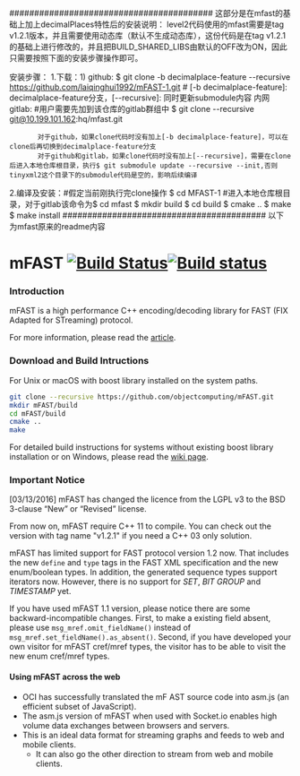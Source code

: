 #########################################
这部分是在mfast的基础上加上decimalPlaces特性后的安装说明：
level2代码使用的mfast需要是tag v1.2.1版本，并且需要使用动态库（默认不生成动态库），这份代码是在tag v1.2.1的基础上进行修改的，并且把BUILD_SHARED_LIBS由默认的OFF改为ON，因此只需要按照下面的安装步骤操作即可。

安装步骤：
1.下载：1) github:
           $ git clone -b decimalplace-feature --recursive https://github.com/laiqinghui1992/mFAST-1.git  # [-b decimalplace-feature]: decimalplace-feature分支，[--recursive]: 同时更新submodule内容
           内网gitlab: #用户需要先加到该仓库的gitlab群组中
           $ git clone --recursive git@10.199.101.162:hq/mfast.git

           对于github，如果clone代码时没有加上[-b decimalplace-feature]，可以在clone后再切换到decimalplace-feature分支
           对于github和gitlab，如果clone代码时没有加上[--recursive]，需要在clone后进入本地仓库根目录，执行$ git submodule update --recursive --init,否则tinyxml2这个目录下的submodule代码是空的，影响后续编译

2.编译及安装：#假定当前刚执行完clone操作
           $ cd MFAST-1  #进入本地仓库根目录，对于gitlab该命令为$ cd mfast
           $ mkdir build
           $ cd build
           $ cmake ..
           $ make
           $ make install
#########################################
以下为mfast原来的readme内容

# mFAST [![Build Status](https://travis-ci.org/objectcomputing/mFAST.svg?branch=master)](https://travis-ci.org/objectcomputing/mFAST)[![Build status](https://ci.appveyor.com/api/projects/status/0rkg9d8ey6kidmrd?svg=true)](https://ci.appveyor.com/project/huangminghuang/mfast)


### Introduction


mFAST is a high performance C++ encoding/decoding library for FAST (FIX Adapted for STreaming) protocol.

For more information, please read the [article](http://objectcomputing.github.io/mFAST/).

### Download and Build Intructions

For Unix or macOS with boost library installed on the system paths.

```bash
git clone --recursive https://github.com/objectcomputing/mFAST.git
mkdir mFAST/build
cd mFAST/build
cmake ..
make
```

For detailed build instructions for systems without existing boost library installation or on Windows, please read the [wiki page](https://github.com/objectcomputing/mFAST/wiki/Installation).

### Important Notice

[03/13/2016] mFAST has changed the licence from the LGPL v3 to the BSD 3-clause “New” or “Revised” license.

From now on, mFAST require C++ 11 to compile. You can check out the version with tag name "v1.2.1" if you need a C++ 03 only solution.

mFAST has limited support for FAST protocol version 1.2 now. That includes the new `define` and `type` tags in the FAST XML specification and the new enum/boolean types.
In addition, the generated sequence types support iterators now. However, there is no support for *SET*, *BIT GROUP* and *TIMESTAMP* yet.


If you have used mFAST 1.1 version, please notice there are some backward-incompatible changes. First, to make a existing field absent, please use `msg_mref.omit_fieldName()` instead of `msg_mref.set_fieldName().as_absent()`. Second, if you have developed your own visitor for mFAST cref/mref types, the visitor has to be able to visit the new enum cref/mref types.

#### Using mFAST across the web
* OCI has successfully translated the mF AST source code into asm.js (an efficient subset of JavaScript).
* The asm.js version of mFAST when used with Socket.io enables high volume data exchanges between browsers and servers.
* This is an ideal data format for streaming graphs and feeds to web and mobile clients.
  * It can also go the other direction to stream from web and mobile clients.

